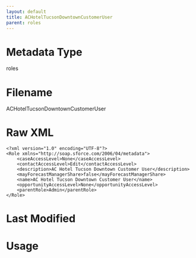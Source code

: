 ```yaml
---
layout: default
title: ACHotelTucsonDowntownCustomerUser
parent: roles
---
```

# Metadata Type
roles


# Filename 
ACHotelTucsonDowntownCustomerUser


# Raw XML
```
<?xml version="1.0" encoding="UTF-8"?>
<Role xmlns="http://soap.sforce.com/2006/04/metadata">
    <caseAccessLevel>None</caseAccessLevel>
    <contactAccessLevel>Edit</contactAccessLevel>
    <description>AC Hotel Tucson Downtown Customer User</description>
    <mayForecastManagerShare>false</mayForecastManagerShare>
    <name>AC Hotel Tucson Downtown Customer User</name>
    <opportunityAccessLevel>None</opportunityAccessLevel>
    <parentRole>Admin</parentRole>
</Role>
```


# Last Modified


# Usage
